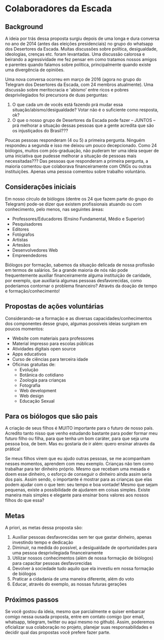 # Colaboradores da Escada

## Background

A ideia por trás dessa proposta surgiu depois de uma longa e dura conversa no ano de 2014 (antes das eleições presidenciais) no grupo do whatsapp dos Desertores da Escada. Muitas discussões sobre política, desigualdade, ideologias, crenças etc. foram levantadas. Uma discussão calorosa e beirando a agressividade me fez pensar em como tratamos nossos amigos e parentes quando falamos sobre política, principalmente quando existe uma divergência de opiniões.

Uma nova conversa ocorreu em março de 2016 (agora no grupo do Telegram dos Desertores da Escada, com 24 membros atualmente). Uma discussão sobre meritocracia e 'abismo' entre ricos e pobres desprivilegiados foi precursora de duas perguntas:

1. O que cada um de vocês está fazendo prá mudar essa situação/abismo/desigualdade? Votar não é o suficiente como resposta, ok?
2. O que o nosso grupo de Desertores da Escada pode fazer – JUNTOS – prá melhorar a situação dessas pessoas que a gente acredita que são os injustiçados do Brasil??? 

Poucas pessoas responderam (4 ou 5) a primeira pergunta. Ninguém respondeu a segunda e isso me deixou um pouco decepcionado. Como 24 biólogos, muitos com pós-graduação, não puderam ter uma ideia sequer de uma iniciativa que pudesse melhorar a situação de pessoas mais necessitadas??? Das pessoas que responderam a primeira pergunta, a maioria comentou que colaborava financeiramente com ONGs ou outras instituições. Apenas uma pessoa comentou sobre trabalho voluntário.

## Considerações iniciais

Em nosso círculo de biólogos (dentre os 24 que fazem parte do grupo do Telegram) pode-se dizer que existem profissionais atuando ou com conhecimento, pelo menos, nas seguintes áreas:

- Professores/Educadores (Ensino Fundamental, Médio e Superior)
- Pesquisadores
- Editores
- Fotógrafos
- Artistas
- Artesãos
- Desenvolvedores Web
- Empreendedores

Biólogos por formação, sabemos da situação delicada de nossa profissão em termos de salários. Se a grande maioria de nós não pode frequentemente auxiliar financeiramente alguma instituição de caridade, por exemplo, que auxiliaria algumas pessoas desfavorecidas, como poderíamos contornar o problema financeiro? Através da doação de tempo e formação/conhecimento!

## Propostas de ações voluntárias

Considerando-se a formação e as diversas capacidades/conhecimentos dos componentes desse grupo, algumas possíveis ideias surgiram em poucos momentos:

- Website com materiais para professores
- Material impresso para escolas públicas
- Atividades digitais open source
- Apps educativos
- Curso de ciências para terceira idade
- Oficinas gratuitas de:
    + Evolução
    + Botânica do cotidiano
    + Zoologia para crianças
    + Fotografia
    + Web development
    + Web design
    + Educação Sexual

## Para os biólogos que são pais

A criação de seus filhos é MUITO importante para o futuro de nosso país. Acredito tanto nisso que venho estudando bastante para poder formar meu futuro filho ou filha, para que tenha um bom caráter, para que seja uma pessoa boa, de bem. Mas eu gostaria de ir além: quero ensinar através da prática! 

Se meus filhos virem que eu ajudo outras pessoas, se me acompanham nesses momentos, aprendem com meu exemplo. Crianças não tem como trabalhar para ter dinheiro próprio. Mesmo que recebam uma mesada e doem esse dinheiro, o esforço de conseguir o dinheiro ainda assim seria dos pais. Assim sendo, o importante é mostrar para as crianças que elas podem ajudar com o que tem: seu tempo e boa vontade! Mesmo que sejam pequenas, existe a possibilidade de ajudarem em coisas simples. Existe maneira mais simples e elegante para ensinar bons valores aos nossos filhos do que essa?

## Metas

A priori, as metas dessa proposta são:

1. Auxiliar pessoas desfavorecidas sem ter que gastar dinheiro, apenas investindo tempo e dedicação
2. Diminuir, na medida do possível, a desigualdade de oportunidades para uma pessoa desprivilegiada financeiramente
3. Utilizar nossos conhecimentos (além de nossa formação de biólogos) para capacitar pessoas desfavorecidas
4. Devolver à sociedade tudo aquilo que ela investiu em nossa formação de biólogos
5. Praticar a cidadania de uma maneira diferente, além do voto
6. Educar, através do exemplo, as nossas futuras gerações


## Próximos passos

Se você gostou da ideia, mesmo que parcialmente e quiser embarcar comigo nessa ousada proposta, entre em contato comigo (por email, whatsapp, telegram, twitter ou aqui mesmo no github). Assim, poderemos oficializar sua colaboração no projeto, planejar suas responsabilidades e decidir qual das propostas você prefere fazer parte.

